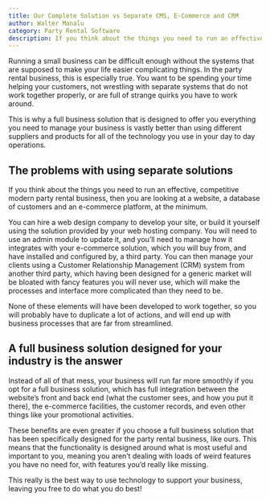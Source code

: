 ```yaml
---
title: Our Complete Solution vs Separate CMS, E-Commerce and CRM
author: Walter Manalu
category: Party Rental Software
description: If you think about the things you need to run an effective, competitive modern party rental business, then you are looking at a website, a database of customers and an e-commerce platform, at the minimum.
---
```

<p>Running a small business can be difficult enough without the systems that are supposed to make your life easier complicating things. In the party rental business, this is especially true. You want to be spending your time helping your customers, not wrestling with separate systems that do not work together properly, or are full of strange quirks you have to work around.</p><p>This is why a full business solution that is designed to offer you everything you need to manage your business is vastly better than using different suppliers and products for all of the technology you use in your day to day operations. </p><h2>The problems with using separate solutions</h2><p>If you think about the things you need to run an effective, competitive modern party rental business, then you are looking at a website, a database of customers and an e-commerce platform, at the minimum.</p><p>You can hire a web design company to develop your site, or build it yourself using the solution provided by your web hosting company. You will need to use an admin module to update it, and you’ll need to manage how it integrates with your e-commerce solution, which you will buy from, and have installed and configured by, a third party. You can then manage your clients using a Customer Relationship Management (CRM) system from another third party, which having been designed for a generic market will be bloated with fancy features you will never use, which will make the processes and interface more complicated than they need to be.</p><p>None of these elements will have been developed to work together, so you will probably have to duplicate a lot of actions, and will end up with business processes that are far from streamlined. </p><h2>A full business solution designed for your industry is the answer</h2><p>Instead of all of that mess, your business will run far more smoothly if you opt for a full business solution, which has full integration between the website’s front and back end (what the customer sees, and how you put it there), the e-commerce facilities, the customer records, and even other things like your promotional activities.</p><p>These benefits are even greater if you choose a full business solution that has been specifically designed for the party rental business, like ours. This means that the functionality is designed around what is most useful and important to you, meaning you aren’t dealing with loads of weird features you have no need for, with features you’d really like missing.</p><p>This really is the best way to use technology to support your business, leaving you free to do what you do best!</p>
